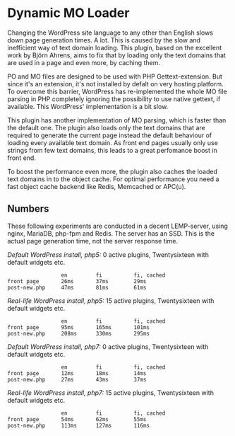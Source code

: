 Dynamic MO Loader
=================

Changing the WordPress site language to any other than English slows down page generation times. A lot. This is caused by the slow and inefficient way of text domain loading. This plugin, based on the excellent work by Björn Ahrens, aims to fix that by loading only the text domains that are used in a page and even more, by caching them.

PO and MO files are designed to be used with PHP Gettext-extension. But since it's an extension, it's not installed by defalt on very hosting platform. To overcome this barrier, WordPress has re-implemented the whole MO file parsing in PHP completely ignoring the possibility to use native gettext, if available. This WordPress' implementation is a bit slow.

This plugin has another implementation of MO parsing, which is faster than the default one. The plugin also loads only the text domains that are required to generate the current page instead the default behaviour of loading every available text domain. As front end pages usually only use strings from few text domains, this leads to a great perfomance boost in front end.

To boost the performance even more, the plugin also caches the loaded text domains in to the object cache. For optimal performance you need a fast object cache backend like Redis, Memcached or APC(u).

## Numbers

These following experiments are conducted in a decent LEMP-server, using nginx, MariaDB, php-fpm and Redis. The server has an SSD. This is the actual page generation time, not the server response time.

*Default WordPress install, php5:* 
0 active plugins, Twentysixteen with default widgets etc.

                     en         fi          fi, cached
    front page       26ms       37ms        29ms
    post-new.php     47ms       81ms        61ms
    
    
*Real-life WordPress install, php5:* 
15 active plugins, Twentysixteen with default widgets etc.

                     en         fi          fi, cached
    front page       95ms       165ms       101ms
    post-new.php     208ms      330ms       295ms
    
    
*Default WordPress install, php7:* 
0 active plugins, Twentysixteen with default widgets etc.

                     en         fi          fi, cached
    front page       12ms       18ms        14ms
    post-new.php     27ms       43ms        37ms
    
    
*Real-life WordPress install, php7:* 
15 active plugins, Twentysixteen with default widgets etc.

                     en         fi          fi, cached
    front page       54ms       62ms        55ms
    post-new.php     113ms      127ms       116ms